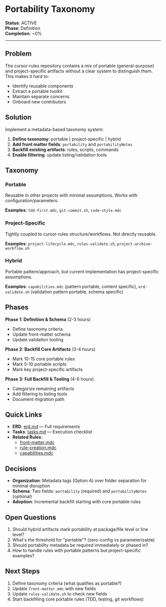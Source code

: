 # Portability Taxonomy

**Status**: ACTIVE  
**Phase**: Definition  
**Completion**: ~0%

---

## Problem

The cursor-rules repository contains a mix of portable (general-purpose) and project-specific artifacts without a clear system to distinguish them. This makes it hard to:

- Identify reusable components
- Extract a portable toolkit
- Maintain separate concerns
- Onboard new contributors

## Solution

Implement a metadata-based taxonomy system:

1. **Define taxonomy**: portable | project-specific | hybrid
2. **Add front matter fields**: `portability` and `portabilityNotes`
3. **Backfill existing artifacts**: rules, scripts, commands
4. **Enable filtering**: update listing/validation tools

## Taxonomy

### Portable

Reusable in other projects with minimal assumptions. Works with configuration/parameters.

**Examples**: `tdd-first.mdc`, `git-commit.sh`, `code-style.mdc`

### Project-Specific

Tightly coupled to cursor-rules structure/workflows. Not directly reusable.

**Examples**: `project-lifecycle.mdc`, `rules-validate.sh`, `project-archive-workflow.sh`

### Hybrid

Portable pattern/approach, but current implementation has project-specific assumptions.

**Examples**: `capabilities.mdc` (pattern portable, content specific), `erd-validate.sh` (validation pattern portable, schema specific)

## Phases

**Phase 1: Definition & Schema** (2-3 hours)

- Define taxonomy criteria
- Update front-matter schema
- Update validation tooling

**Phase 2: Backfill Core Artifacts** (3-4 hours)

- Mark 10-15 core portable rules
- Mark 5-10 portable scripts
- Mark key project-specific artifacts

**Phase 3: Full Backfill & Tooling** (4-6 hours)

- Categorize remaining artifacts
- Add filtering to listing tools
- Document migration path

## Quick Links

- **ERD**: [erd.md](./erd.md) — Full requirements
- **Tasks**: [tasks.md](./tasks.md) — Execution checklist
- **Related Rules**:
  - [front-matter.mdc](../../../.cursor/rules/front-matter.mdc)
  - [rule-creation.mdc](../../../.cursor/rules/rule-creation.mdc)
  - [capabilities.mdc](../../../.cursor/rules/capabilities.mdc)

## Decisions

- **Organization**: Metadata tags (Option A) over folder separation for minimal disruption
- **Schema**: Two fields: `portability` (required) and `portabilityNotes` (optional)
- **Adoption**: Incremental backfill starting with core portable rules

## Open Questions

1. Should hybrid artifacts mark portability at package/file level or line level?
2. What's the threshold for "portable"? (zero-config vs parameterizable)
3. Should portability metadata be required immediately or phased in?
4. How to handle rules with portable patterns but project-specific examples?

## Next Steps

1. Define taxonomy criteria (what qualifies as portable?)
2. Update `front-matter.mdc` with new fields
3. Update `rules-validate.sh` to check new fields
4. Start backfilling core portable rules (TDD, testing, git workflows)
